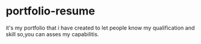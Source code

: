 # portfolio-resume
it's my portfolio that i have created to let people know my qualification and skill so,you can asses my capabilitis.
